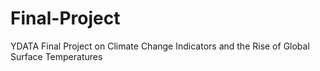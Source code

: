 # Final-Project
YDATA Final Project on Climate Change Indicators and the Rise of Global Surface Temperatures
